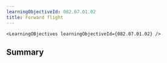 ```yaml
---
learningObjectiveId: 082.07.01.02
title: Forward flight
---
```


```tsx eval
<LearningOBjectives learningObjectiveId={082.07.01.02} />
```

## Summary
